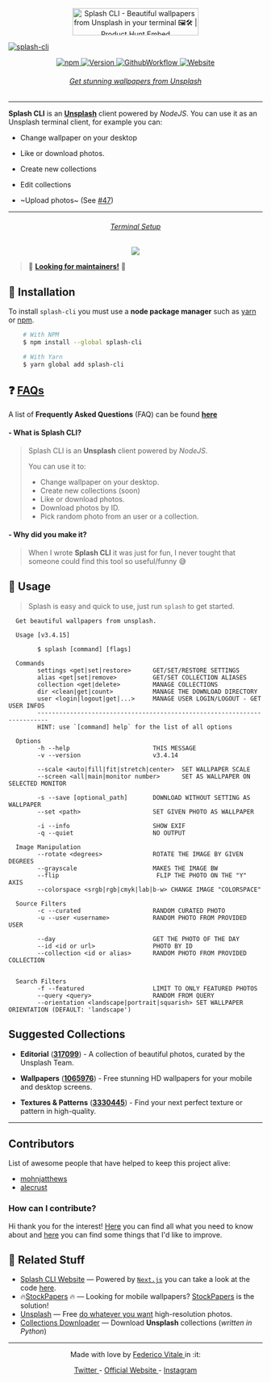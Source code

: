 <p align="center">
	<a href="https://www.producthunt.com/posts/splash-cli?utm_source=badge-top-post-badge&utm_medium=badge&utm_souce=badge-splash-cli" target="_blank"><img src="https://api.producthunt.com/widgets/embed-image/v1/top-post-badge.svg?post_id=136902&theme=dark&period=daily" alt="Splash CLI - Beautiful wallpapers from Unsplash in your terminal 🖼️🛠️ | Product Hunt Embed" style="width: 250px; height: 54px;" width="250px" height="54px" />
</p>

![splash-cli](https://socialify.git.ci/splash-cli/splash-cli/image?description=1&font=KoHo&forks=1&language=1&owner=1&pattern=Floating%20Cogs&pulls=1&stargazers=1&theme=Dark)

<p align="center">
<img alt="npm" src="https://img.shields.io/npm/dm/splash-cli.svg?style=for-the-badge">
<img src="https://img.shields.io/github/package-json/v/splash-cli/splash-cli.svg?style=for-the-badge" alt="Version" />
<img src="https://img.shields.io/github/workflow/status/splash-cli/splash-cli/Node CI?style=for-the-badge" alt="GithubWorkflow" />
<img alt="Website" src="https://img.shields.io/website/https/splash-cli.app.svg?down_color=red&style=for-the-badge"/>
</p>

<h6 align="center">Get stunning wallpapers from <a href="https://unsplash.com">Unsplash</a> </h6>
<hr />

**Splash CLI** is an [**Unsplash**][uwebsite] client powered by _NodeJS_.
You can use it as an Unsplash terminal client, for example you can:

- Change wallpaper on your desktop
- Like or download photos.
- Create new collections
- Edit collections

- ~Upload photos~ (See [#47](https://github.com/splash-cli/splash-cli/issues/47))

---

<h6 align="center"> <a href="https://github.com/rawnly/dot-files">Terminal Setup</a> </h6>
<p align="center">
	<a href="https://splash-cli.app" title="Splash CLI">
		<img src="https://user-images.githubusercontent.com/16429579/46895514-07154800-ce79-11e8-9e1c-0df66a38a915.gif" />
	</a>
</p>

> :eyes: [**Looking for maintainers!**][mailtome] :eyes:

<!-- > Get beautiful wallpapers from [**Unsplash**][uwebsite] -->

## :floppy_disk: Installation

To install `splash-cli` you must use a **node package manager** such as [yarn](https://yarnpkg.com) or [npm](https://npmjs.com).

```bash
	# With NPM
	$ npm install --global splash-cli

	# With Yarn
	$ yarn global add splash-cli
```

## ❓ [FAQs](/documentation/FAQ.md)

A list of **Frequently Asked Questions** (FAQ) can be found [**here**][faqs]

#### - What is **Splash CLI**?

> Splash CLI is an **Unsplash** client powered by _NodeJS_.
>
> You can use it to:
>
> - Change wallpaper on your desktop.
> - Create new collections (soon)
> - Like or download photos.
> - Download photos by ID.
> - Pick random photo from an user or a collection.

#### - Why did you make it?

> When I wrote **Splash CLI** it was just for fun, I never tought that someone could find this tool so useful/funny 😅

## :paw_prints: Usage

> Splash is easy and quick to use, just run `splash` to get started.

```
  Get beautiful wallpapers from unsplash.

  Usage [v3.4.15]

        $ splash [command] [flags]

  Commands
        settings <get|set|restore>      GET/SET/RESTORE SETTINGS
        alias <get|set|remove>          GET/SET COLLECTION ALIASES
        collection <get|delete>         MANAGE COLLECTIONS
        dir <clean|get|count>           MANAGE THE DOWNLOAD DIRECTORY
        user <login|logout|get|...>     MANAGE USER LOGIN/LOGOUT - GET USER INFOS
        -------------------------------------------------------------------------
        HINT: use `[command] help` for the list of all options

  Options
        -h --help                       THIS MESSAGE
        -v --version                    v3.4.14

        --scale <auto|fill|fit|stretch|center>  SET WALLPAPER SCALE
        --screen <all|main|monitor number>      SET AS WALLPAPER ON SELECTED MONITOR

        -s --save [optional_path]       DOWNLOAD WITHOUT SETTING AS WALLPAPER
        --set <path>                    SET GIVEN PHOTO AS WALLPAPER

        -i --info                       SHOW EXIF
        -q --quiet                      NO OUTPUT

  Image Manipulation
        --rotate <degrees>              ROTATE THE IMAGE BY GIVEN DEGREES
        --grayscale                     MAKES THE IMAGE BW
        --flip                           FLIP THE PHOTO ON THE "Y" AXIS
        --colorspace <srgb|rgb|cmyk|lab|b-w> CHANGE IMAGE "COLORSPACE"

  Source Filters
        -c --curated                    RANDOM CURATED PHOTO
        -u --user <username>            RANDOM PHOTO FROM PROVIDED USER

        --day                           GET THE PHOTO OF THE DAY
        --id <id or url>                PHOTO BY ID
        --collection <id or alias>      RANDOM PHOTO FROM PROVIDED COLLECTION


  Search Filters
        -f --featured                   LIMIT TO ONLY FEATURED PHOTOS
        --query <query>                 RANDOM FROM QUERY
        --orientation <landscape|portrait|squarish> SET WALLPAPER ORIENTATION (DEFAULT: 'landscape')
```

## Suggested Collections

- **Editorial** ([**317099**](https://unsplash.com/collections/317099/unsplash-editorial)) - A collection of beautiful photos, curated by the Unsplash Team.

- **Wallpapers** ([**1065976**](https://unsplash.com/collections/1065976/wallpapers)) - Free stunning HD wallpapers for your mobile and desktop screens.

- **Textures & Patterns** ([**3330445**](https://unsplash.com/collections/3330445/textures-patterns)) - Find your next perfect texture or pattern in high-quality.

---

## Contributors

List of awesome people that have helped to keep this project alive:

- [mohnjatthews](http://github.com/mohnjatthews)
- [alecrust](http://github.com/alecrust)

### How can I contribute?

Hi thank you for the interest! [Here](/.github/CONTRIBUTING.md) you can find all what you need to know about and [here](/documentation/ROADMAP.md) you can find some things that I'd like to improve.

## :space_invader: Related Stuff

- [Splash CLI Website](https://splash-cli.app) &mdash; Powered by [`Next.js`](https://nextjs.org) you can take a look at the code [here](https://github.com/splash-cli/splash-cli-website/).
- 🔥[StockPapers][stockpapers] 🔥 &mdash; Looking for mobile wallpapers? [StockPapers][stockpapers] is the solution!
- [Unsplash](https://unsplash.com/) &mdash; Free [do whatever you want](https://unsplash.com/license) high-resolution photos.
- [Collections Downloader](https://github.com/Rawnly/collection-downloader-py) &mdash; Download **Unsplash** collections (_written in Python_)

---

<p align="center">
	Made with love by <a href="https://fedevitale.dev"> Federico Vitale </a> in :it:
</p>

<p align="center">
	<a href="https://twitter.com/rawnlydev"> Twitter </a>
	-
	<a href="https://splash-cli.app"> Official Website </a>
	-
	<a href="https://instagram.com/fedevitale.dev"> Instagram </a>
</p>

[faqs]: https://github.com/splash-cli/splash-cli/labels/%3Aquestion%3A%20%20FAQ
[uwebsite]: https://unsplash.com
[desk]: https://github.com/rawnly/splashdesktop
[oh-my-zsh]: https://github.com/robbyrussell/oh-my-zsh
[hyper]: https://github.com/zeit/hyper
[splash-site]: https://splash-cli.app
[old-branch]: https://github.com/rawnly/splash-cli/tree/node%3C%3D7
[sample]: https://i.imgur.com/o0eXz6F.gif
[help]: https://user-images.githubusercontent.com/16429579/33238956-68de7c6a-d298-11e7-841d-2da1c624fce8.png
[stockpapers]: https://itunes.apple.com/us/app/stock-papers/id1443861313
[mailtome]: mailto:hi@fedevitale.dev?subject=Splash%20CLI%20%20Maintenining
